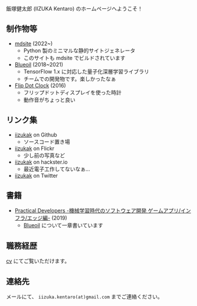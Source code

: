 飯塚健太郎 (IIZUKA Kentaro) のホームページへようこそ！

## 制作物等

- [mdsite](https://github.com/iizukak/mdsite) (2022~)
    - Python 製のミニマルな静的サイトジェネレータ
    - このサイトも mdsite でビルドされています
- [Blueoil](https://github.com/blue-oil/blueoil) (2018~2021)
    - TensorFlow 1.x に対応した量子化深層学習ライブラリ
    - チームでの開発物です。楽しかったなぁ
- [Flip Dot Clock](https://www.hackster.io/iizukak/flip-dot-clock-3dd850) (2016)
    - フリップドットディスプレイを使った時計
    - 動作音がちょっと良い

## リンク集

- [iizukak](https://github.com/iizukak) on Github
    - ソースコード置き場
- [iizukak](https://www.flickr.com/photos/iizukak/) on Flickr
    - 少し前の写真など
- [iizukak](https://www.hackster.io/iizukak) on hackster.io
    - 最近電子工作してないなぁ…
- [iizukak](https://twitter.com/iizukak) on Twitter

## 書籍

- [Practical Developers -機械学習時代のソフトウェア開発 ゲームアプリ/インフラ/エッジ編-](https://gihyo.jp/book/2019/978-4-297-10744-4) (2019)
    - [Blueoil](https://github.com/blue-oil/blueoil/tree/master/blueoil) について一章書いています

## 職務経歴

[cv](./cv.html) にてご覧いただけます。

## 連絡先

メールにて、 `iizuka.kentaro(at)gmail.com` までご連絡ください。
